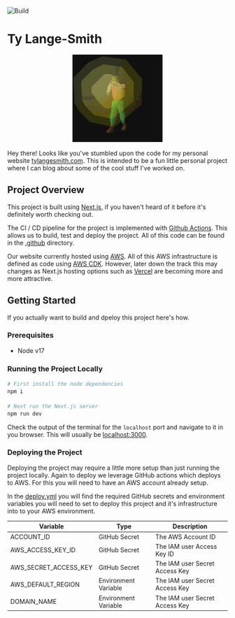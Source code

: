 ![Build](https://github.com/tylangesmith-organisation/tylangesmith/actions/workflows/deploy.yml/badge.svg?branch=master)

# Ty Lange-Smith

<div style="text-align:center">
  <img height="200" src="assets/highAlch.gif" />
</div>

Hey there! Looks like you've stumbled upon the code for my personal website [tylangesmith.com](https://tylangesmith.com). This is intended to be a fun little personal project where I can blog about some of the cool stuff I've worked on.

## Project Overview

This project is built using [Next.js](https://nextjs.org/), if you haven't heard of it before it's definitely worth checking out.

The CI / CD pipeline for the project is implemented with [Github Actions](https://github.com/features/actions). This allows us to build, test and deploy the project. All of this code can be found in the [.github](./.github) directory.

Our website currently hosted using [AWS](https://aws.amazon.com/). All of this AWS infrastructure is defined as code using [AWS CDK](https://docs.aws.amazon.com/cdk/latest/guide/home.html). However, later down the track this may changes as Next.js hosting options such as [Vercel](https://vercel.com/) are becoming more and more attractive.

## Getting Started

If you actually want to build and dpeloy this project here's how.

### Prerequisites

- Node v17

### Running the Project Locally

```bash
# First install the node dependencies
npm i

# Next run the Next.js server
npm run dev
```

Check the output of the terminal for the `localhost` port and navigate to it in you browser. This will usually be [localhost:3000](http://localhost:3000/).

### Deploying the Project

Deploying the project may require a little more setup than just running the project locally. Again to deploy we leverage GitHub actions which deploys to AWS. For this you will need to have an AWS account already setup.

In the [deploy.yml](.github/workflows/deploy.yml) you will find the required GitHub secrets and environment variables you will need to set to deploy this project and it's infrastructure into to your AWS environment.

| Variable              | Type                 | Description                    |
|-----------------------|----------------------|--------------------------------|
| ACCOUNT_ID            | GitHub Secret        | The AWS Account ID             |
| AWS_ACCESS_KEY_ID     | GitHub Secret        | The IAM user Access Key ID     |
| AWS_SECRET_ACCESS_KEY | GitHub Secret        | The IAM user Secret Access Key |
| AWS_DEFAULT_REGION    | Environment Variable | The IAM user Secret Access Key |
| DOMAIN_NAME           | Environment Variable | The IAM user Secret Access Key |
